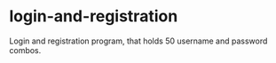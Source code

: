# login-and-registration

Login and registration program, that holds 50 username and password combos.

